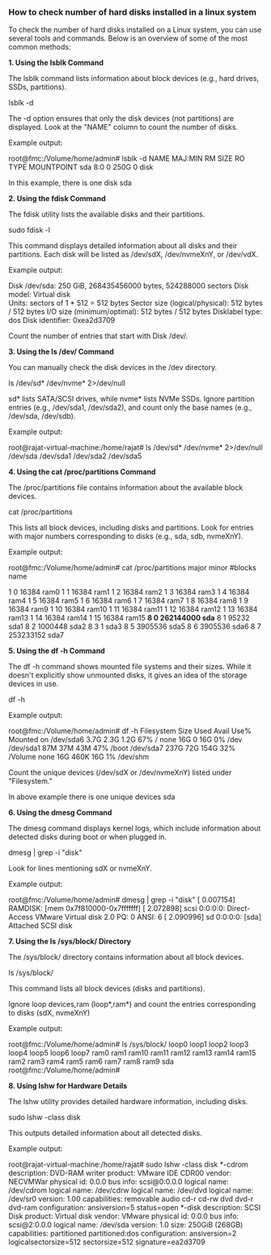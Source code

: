### How to check number of hard disks installed in a linux system

To check the number of hard disks installed on a Linux system, you can use several tools and commands. Below is an overview of some of the most common methods:

**1. Using the lsblk Command**

The lsblk command lists information about block devices (e.g., hard drives, SSDs, partitions).

lsblk -d


The -d option ensures that only the disk devices (not partitions) are displayed.
Look at the "NAME" column to count the number of disks.

Example output:

root@fmc:/Volume/home/admin# lsblk -d
NAME MAJ:MIN RM  SIZE RO TYPE MOUNTPOINT
sda    8:0    0  250G  0 disk 

In this example, there is one disk sda

**2. Using the fdisk Command**

The fdisk utility lists the available disks and their partitions.

sudo fdisk -l

This command displays detailed information about all disks and their partitions.
Each disk will be listed as /dev/sdX, /dev/nvmeXnY, or /dev/vdX.

Example output:

Disk /dev/sda: 250 GiB, 268435456000 bytes, 524288000 sectors
Disk model: Virtual disk    
Units: sectors of 1 * 512 = 512 bytes
Sector size (logical/physical): 512 bytes / 512 bytes
I/O size (minimum/optimal): 512 bytes / 512 bytes
Disklabel type: dos
Disk identifier: 0xea2d3709

Count the number of entries that start with Disk /dev/.

**3. Using the ls /dev/ Command**

You can manually check the disk devices in the /dev directory.

ls /dev/sd* /dev/nvme* 2>/dev/null

sd* lists SATA/SCSI drives, while nvme* lists NVMe SSDs.
Ignore partition entries (e.g., /dev/sda1, /dev/sda2), and count only the base names (e.g., /dev/sda, /dev/sdb).

Example output:

root@rajat-virtual-machine:/home/rajat# ls /dev/sd* /dev/nvme* 2>/dev/null
 /dev/sda   /dev/sda1   /dev/sda2   /dev/sda5


**4. Using the cat /proc/partitions Command**

The /proc/partitions file contains information about the available block devices.

cat /proc/partitions

This lists all block devices, including disks and partitions.
Look for entries with major numbers corresponding to disks (e.g., sda, sdb, nvmeXnY).

Example output:

root@fmc:/Volume/home/admin# cat /proc/partitions
major minor  #blocks  name

   1        0      16384 ram0
   1        1      16384 ram1
   1        2      16384 ram2
   1        3      16384 ram3
   1        4      16384 ram4
   1        5      16384 ram5
   1        6      16384 ram6
   1        7      16384 ram7
   1        8      16384 ram8
   1        9      16384 ram9
   1       10      16384 ram10
   1       11      16384 ram11
   1       12      16384 ram12
   1       13      16384 ram13
   1       14      16384 ram14
   1       15      16384 ram15
 **8        0  262144000 sda**
   8        1      95232 sda1
   8        2    1000448 sda2
   8        3          1 sda3
   8        5    3905536 sda5
   8        6    3905536 sda6
   8        7  253233152 sda7

**5. Using the df -h Command**

The df -h command shows mounted file systems and their sizes. While it doesn't explicitly show unmounted disks, it gives an idea of the storage devices in use.

df -h

Example output:

root@fmc:/Volume/home/admin# df -h
Filesystem      Size  Used Avail Use% Mounted on
/dev/sda6       3.7G  2.3G  1.2G  67% /
none             16G     0   16G   0% /dev
/dev/sda1        87M   37M   43M  47% /boot
/dev/sda7       237G   72G  154G  32% /Volume
none             16G  460K   16G   1% /dev/shm


Count the unique devices (/dev/sdX or /dev/nvmeXnY) listed under "Filesystem."

In above example there is one  unique devices sda

**6. Using the dmesg Command**

The dmesg command displays kernel logs, which include information about detected disks during boot or when plugged in.

dmesg | grep -i "disk"

Look for lines mentioning sdX or nvmeXnY.

Example output:

root@fmc:/Volume/home/admin# dmesg | grep -i "disk"
[    0.007154] RAMDISK: [mem 0x7f810000-0x7fffffff]
[    2.072898] scsi 0:0:0:0: Direct-Access     VMware   Virtual disk     2.0  PQ: 0 ANSI: 6
[    2.090996] sd 0:0:0:0: [sda] Attached SCSI disk


**7. Using the ls /sys/block/ Directory**

The /sys/block/ directory contains information about all block devices.

ls /sys/block/

This command lists all block devices (disks and partitions).

Ignore loop devices,ram (loop*,ram*) and count the entries corresponding to disks (sdX, nvmeXnY)

Example output:

root@fmc:/Volume/home/admin# ls /sys/block/
loop0  loop1  loop2  loop3  loop4  loop5  loop6  loop7	ram0  ram1  ram10  ram11  ram12  ram13	ram14  ram15  ram2  ram3  ram4	ram5  ram6  ram7  ram8	ram9  sda
root@fmc:/Volume/home/admin# 

**8. Using lshw for Hardware Details**

The lshw utility provides detailed hardware information, including disks.

sudo lshw -class disk

This outputs detailed information about all detected disks.

Example output:

root@rajat-virtual-machine:/home/rajat# sudo lshw -class disk
  *-cdrom                   
       description: DVD-RAM writer
       product: VMware IDE CDR00
       vendor: NECVMWar
       physical id: 0.0.0
       bus info: scsi@0:0.0.0
       logical name: /dev/cdrom
       logical name: /dev/cdrw
       logical name: /dev/dvd
       logical name: /dev/sr0
       version: 1.00
       capabilities: removable audio cd-r cd-rw dvd dvd-r dvd-ram
       configuration: ansiversion=5 status=open
  *-disk
       description: SCSI Disk
       product: Virtual disk
       vendor: VMware
       physical id: 0.0.0
       bus info: scsi@2:0.0.0
       logical name: /dev/sda
       version: 1.0
       size: 250GiB (268GB)
       capabilities: partitioned partitioned:dos
       configuration: ansiversion=2 logicalsectorsize=512 sectorsize=512 signature=ea2d3709




